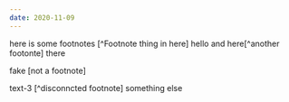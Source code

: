 ```yaml
---
date: 2020-11-09
---
```


here is some footnotes [^Footnote thing in here] hello and here[^another footonte] there
 
fake [not a footnote]

text-3 [^disconncted footnote] something else